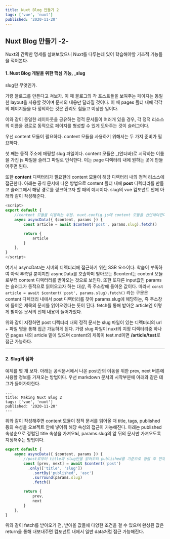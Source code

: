 ```yaml
---
title: Nuxt Blog 만들기 2
tags: ['vue', 'nuxt']
published: '2020-11-20'
---
```



## Nuxt Blog 만들기 -2-
Nuxt의 간략한 명세를 살펴보았으니 Nuxt를 다루는데 있어 학습해야할 기초적 기능들을 적어본다.

#### 1. Nuxt Blog 개발을 위한 핵심 기능, _slug
slug란 무엇인가.

가령 블로그를 만든다고 쳐보자. 이 때 블로그의 각 포스트들을 보여주는 페이지는 동일한 layout을 사용할 것이며 문서의 내용만 달라질 것이다. 이 때 pages 폴더 내에 각각의 페이지들을 다 정의하는 것은 관리도 힘들고 이상한 일이다.


이와 같이 동일한 레이아웃을 공유하는 정적 문서들이 여러개 있을 경우, 각 정적 리소스의 이름을 경로로 동적으로 페이지를 형성할 수 있게 도와주는 것이 슬러그이다.


우선 content 모듈이 필요하다. content 모듈을 사용하기 위해서는 두 가지 준비가 필요하다.


첫 째는 동적 주소에 매핑할 slug 파일이다. content 모듈은 _(언더바)로 시작하는 이름을 가진 js 파일을 슬러그 파일로 인식한다. 이는 page 디렉터리 내에 원하는 곳에 만들어주면 된다.


또한 **content** 디렉터리가 필요한데 content 모듈이 해당 디렉터리 내의 정적 리소스에 접근한다. 아래는 공식 문서에 나온 방법으로 content 폴더 내에 **post** 디렉터리를 만들고 슬러그에서 해당 경로를 링크하고자 할 때의 예시이다. slug의 vue 컴포넌트 안에 아래와 같이 작성해준다.

```javascript
<script>
export default {
	//content 모듈을 이용하는 부분. nuxt.config.js에 content 모듈을 선언해야한다.
	async asyncData({ $content, params }) {
		const article = await $content('post', params.slug).fetch()

		return {
			article
		}
	},
}
</script>
```
여기서 asyncData는 서버의 디렉터리에 접근하기 위한 SSR 요소이다. 학습이 부족하여 아직 추측일 뿐이지만 asyncData를 호출하며 받아오는 $content는 content 모듈로부터 content 디렉터리를 받아오는 것으로 보인다. 또한 또다른 input값인 params는 슬러그가 동적으로 읽어오고자 하는 대상, 즉 주소창에 들어온 값이다. 따라서 ``` const article = await $content('post', params.slug).fetch() ``` 라는 구문은 content 디렉터리 내에서 post 디렉터리를 찾아 params.slug에 해당하는, 즉 주소창에 들어온 제목의 문서를 읽어오겠다는 뜻이 된다. fetch를 통해 받아온 article엔 이렇게 받아온 문서의 전체 내용이 들어가있다.

위와 같이 지정하면 post 디렉터리 내의 정적 문서는 slug 파일이 있는 디렉터리의 url + 파일 명을 통해 접근 가능하게 된다. 가령 slug 파일이 nuxt의 지정 디렉터리중 하나인 pages 내의 article 밑에 있으며 content의 제목이 test.md이면 **/article/test**로 접근 가능하다.

---

#### 2. Slug의 심화
예제를 몇 개 보자. 아래는 공식문서에서 나온 post간의 이동을 위한 prev, next 버튼에 사용할 정보를 가져오는 방법이다. 우선 markdown 문서의 시작부분에 아래와 같은 테그가 들어가야한다.
```
---
title: Making Nuxt Blog 2
tags: ['vue', 'nuxt']
published: '2020-11-20'
---
```
위와 같이 작성해주면 content 모듈이 정적 문서를 읽어올 때 title, tags, published 등의 속성을 오브젝트 안에 넣어줘 해당 속성의 접근이 가능해진다. 아래는 published 속성순으로 정렬된 title 속성을 가져오되, params.slug의 앞 뒤의 문서만 가져오도록 지정해주는 방법이다.

```javascript
export default {
	async asyncData({ $content, params }) {
		//post로부터 title과 slug만을 읽어오되 published를 기준으로 정렬 후 현재 slug 입력값의 앞 뒤 객체를 가져옴.
		const [prev, next] = await $content('post')
		  .only(['title', 'slug'])
			.sortBy('published', 'asc')
			.surround(params.slug)
			.fetch()

		return {
			prev,
			next
		}
	},
}
```
위와 같이 fetch를 받아오기 전, 받아올 값들에 다양한 조건을 걸 수 있으며 완성된 값은 return을 통해 내보내주면 컴포넌트 내에서 일반 data처럼 접근 가능해진다.
